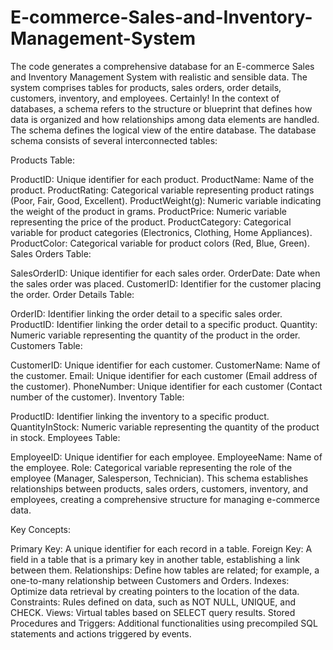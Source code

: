 # E-commerce-Sales-and-Inventory-Management-System
The code generates a comprehensive database for an E-commerce Sales and Inventory Management System with realistic and sensible data. The system comprises tables for products, sales orders, order details, customers, inventory, and employees.
Certainly! In the context of databases, a schema refers to the structure or blueprint that defines how data is organized and how relationships among data elements are handled. The schema defines the logical view of the entire database.
The database schema consists of several interconnected tables:

Products Table:

ProductID: Unique identifier for each product.
ProductName: Name of the product.
ProductRating: Categorical variable representing product ratings (Poor, Fair, Good, Excellent).
ProductWeight(g): Numeric variable indicating the weight of the product in grams.
ProductPrice: Numeric variable representing the price of the product.
ProductCategory: Categorical variable for product categories (Electronics, Clothing, Home Appliances).
ProductColor: Categorical variable for product colors (Red, Blue, Green).
Sales Orders Table:

SalesOrderID: Unique identifier for each sales order.
OrderDate: Date when the sales order was placed.
CustomerID: Identifier for the customer placing the order.
Order Details Table:

OrderID: Identifier linking the order detail to a specific sales order.
ProductID: Identifier linking the order detail to a specific product.
Quantity: Numeric variable representing the quantity of the product in the order.
Customers Table:

CustomerID: Unique identifier for each customer.
CustomerName: Name of the customer.
Email: Unique identifier for each customer (Email address of the customer).
PhoneNumber: Unique identifier for each customer (Contact number of the customer).
Inventory Table:

ProductID: Identifier linking the inventory to a specific product.
QuantityInStock: Numeric variable representing the quantity of the product in stock.
Employees Table:

EmployeeID: Unique identifier for each employee.
EmployeeName: Name of the employee.
Role: Categorical variable representing the role of the employee (Manager, Salesperson, Technician).
This schema establishes relationships between products, sales orders, customers, inventory, and employees, creating a comprehensive structure for managing e-commerce data.


Key Concepts:

Primary Key: A unique identifier for each record in a table.
Foreign Key: A field in a table that is a primary key in another table, establishing a link between them.
Relationships: Define how tables are related; for example, a one-to-many relationship between Customers and Orders.
Indexes: Optimize data retrieval by creating pointers to the location of the data.
Constraints: Rules defined on data, such as NOT NULL, UNIQUE, and CHECK.
Views: Virtual tables based on SELECT query results.
Stored Procedures and Triggers: Additional functionalities using precompiled SQL statements and actions triggered by events.


 
